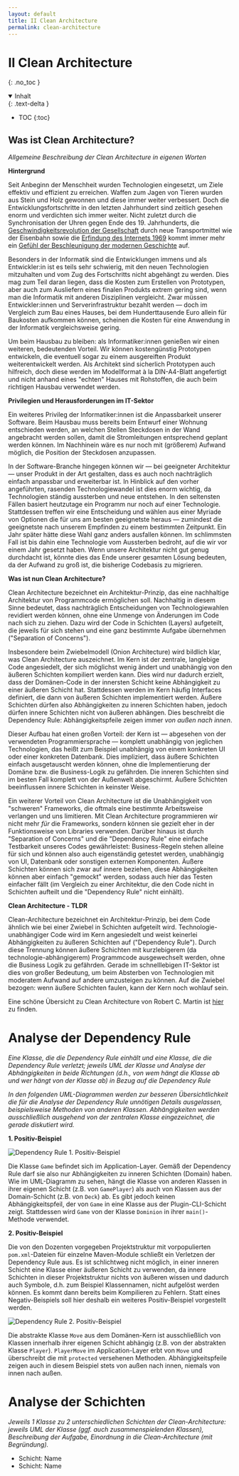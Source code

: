 ```yaml
---
layout: default
title: II Clean Architecture
permalink: clean-architecture
---
```


# II Clean Architecture
{: .no_toc }

<details open markdown="block">
  <summary>
    Inhalt
  </summary>
  {: .text-delta }

- TOC
{:toc}

</details>


## Was ist Clean Architecture?
*Allgemeine Beschreibung der Clean Architecture in eigenen Worten*

**Hintergrund**

Seit Anbeginn der Menschheit wurden Technologien eingesetzt, um Ziele effektiv und effizient zu erreichen. Waffen zum Jagen von Tieren wurden aus Stein und Holz gewonnen und diese immer weiter verbessert. Doch die Entwicklungsfortschritte in den letzten Jahrhundert sind zeitlich gesehen enorm und verdichten sich immer weiter. Nicht zuletzt durch die Synchronisation der Uhren gegen Ende des 19. Jahrhunderts, die [Geschwindigkeitsrevolution der Gesellschaft](https://www.grin.com/document/380316) durch neue Transportmittel wie der Eisenbahn sowie die [Erfindung des Internets 1969](https://open.hpi.de/courses/internetworking2019?locale=de) kommt immer mehr ein [Gefühl der Beschleunigung der modernen Geschichte](https://journals.openedition.org/trivium/4034) auf.

Besonders in der Informatik sind die Entwicklungen immens und als Entwickler:in ist es teils sehr schwierig, mit den neuen Technologien mitzuhalten und vom Zug des Fortschritts nicht abgehängt zu werden. Dies mag zum Teil daran liegen, dass die Kosten zum Erstellen von Prototypen, aber auch zum Ausliefern eines finalen Produkts extrem gering sind, wenn man die Informatik mit anderen Disziplinen vergleicht. Zwar müssen Entwickler:innen und Serverinfrastruktur bezahlt werden — doch im Vergleich zum Bau eines Hauses, bei dem Hunderttausende Euro allein für Baukosten aufkommen können, scheinen die Kosten für eine Anwendung in der Informatik vergleichsweise gering.

Um beim Hausbau zu bleiben: als Informatiker:innen genießen wir einen weiteren, bedeutenden Vorteil. Wir können kostengünstig Prototypen entwickeln, die eventuell sogar zu einem ausgereiften Produkt weiterentwickelt werden. Als Architekt sind sicherlich Prototypen auch hilfreich, doch diese werden im Modellformat à la DIN-A4-Blatt angefertigt und nicht anhand eines "echten" Hauses mit Rohstoffen, die auch beim richtigen Hausbau verwendet werden.

**Privilegien und Herausforderungen im IT-Sektor**

Ein weiteres Privileg der Informatiker:innen ist die Anpassbarkeit unserer Software. Beim Hausbau muss bereits beim Entwurf einer Wohnung entschieden werden, an welchen Stellen Steckdosen in der Wand angebracht werden sollen, damit die Stromleitungen entsprechend geplant werden können. Im Nachhinein wäre es nur noch mit (größerem) Aufwand möglich, die Position der Steckdosen anzupassen.

In der Software-Branche hingegen können wir — bei geeigneter Architektur — unser Produkt in der Art gestalten, dass es auch noch nachträglich einfach anpassbar und erweiterbar ist. In Hinblick auf den vorher angeführten, rasenden Technologiewandel ist dies enorm wichtig, da Technologien ständig aussterben und neue entstehen. In den seltensten Fällen basiert heutzutage ein Programm nur noch auf einer Technologie. Stattdessen treffen wir eine Entscheidung und wählen aus einer Myriade von Optionen die für uns am besten geeignetste heraus — zumindest die geeignetste nach unserem Empfinden zu einem bestimmten Zeitpunkt. Ein Jahr später hätte diese Wahl ganz anders ausfallen können. Im schlimmsten Fall ist bis dahin eine Technologie vom Aussterben bedroht, auf die wir vor einem Jahr gesetzt haben. Wenn unsere Architektur nicht gut genug durchdacht ist, könnte dies das Ende unserer gesamten Lösung bedeuten, da der Aufwand zu groß ist, die bisherige Codebasis zu migrieren.


**Was ist nun Clean Architecture?**

Clean Architecture bezeichnet ein Architektur-Prinzip, das eine nachhaltige Architektur von Programmcode ermöglichen soll. Nachhaltig in diesem Sinne bedeutet, dass nachträglich Entscheidungen von Technologiewahlen revidiert werden können, ohne eine Unmenge von Änderungen im Code nach sich zu ziehen. Dazu wird der Code in Schichten (Layers) aufgeteilt, die jeweils für sich stehen und eine ganz bestimmte Aufgabe übernehmen ("Separation of Concerns").

Insbesondere beim Zwiebelmodell (Onion Architecture) wird bildlich klar, was Clean Architecture auszeichnet. Im Kern ist der zentrale, langlebige Code angesiedelt, der sich möglichst wenig ändert und unabhängig von den äußeren Schichten kompiliert werden kann. Dies wird nur dadurch erzielt, dass der Domänen-Code in der innersten Schicht keine Abhängigkeit zu einer äußeren Schicht hat. Stattdessen werden im Kern häufig Interfaces definiert, die dann von äußeren Schichten implementiert werden. Äußere Schichten dürfen also Abhängigkeiten zu inneren Schichten haben, jedoch dürfen innere Schichten nicht von äußeren abhängen. Dies beschreibt die Dependency Rule: Abhängigkeitspfeile zeigen immer *von außen nach innen*.

Dieser Aufbau hat einen großen Vorteil: der Kern ist — abgesehen von der verwendeten Programmiersprache — komplett unabhängig von jeglichen Technologien, das heißt zum Beispiel unabhängig von einem konkreten UI oder einer konkreten Datenbank. Dies impliziert, dass äußere Schichten einfach ausgetauscht werden können, ohne die Implementierung der Domäne bzw. die Business-Logik zu gefährden. Die inneren Schichten sind im besten Fall komplett von der Außenwelt abgeschirmt. Äußere Schichten beeinflussen innere Schichten in keinster Weise.

Ein weiterer Vorteil von Clean Architecture ist die Unabhängigkeit von "schweren" Frameworks, die oftmals eine bestimmte Arbeitsweise verlangen und uns limitieren. Mit Clean Architecture programmieren wir nicht mehr *für* die Frameworks, sondern können sie gezielt eher in der Funktionsweise von Libraries verwenden. Darüber hinaus ist durch "Separation of Concerns" und die "Dependency Rule" eine einfache Testbarkeit unseres Codes gewährleistet: Business-Regeln stehen alleine für sich und können also auch eigenständig getestet werden, unabhängig von UI, Datenbank oder sonstigen externen Komponenten. Äußere Schichten können sich zwar auf innere beziehen, diese Abhängigkeiten können aber einfach "gemockt" werden, sodass auch hier das Testen einfacher fällt (im Vergleich zu einer Architektur, die den Code nicht in Schichten aufteilt und die "Dependency Rule" nicht einhält).

**Clean Architecture - TLDR**

Clean-Architecture bezeichnet ein Architektur-Prinzip, bei dem Code ähnlich wie bei einer Zwiebel in Schichten aufgeteilt wird. Technologie-unabhängiger Code wird im Kern angesiedelt und weist keinerlei Abhängigkeiten zu äußeren Schichten auf ("Dependency Rule"). Durch diese Trennung können äußere Schichten mit kurzlebigerem (da technologie-abhängigerem) Programmcode ausgewechselt werden, ohne die Business Logik zu gefährden. Gerade im schnelllebigen IT-Sektor ist dies von großer Bedeutung, um beim Absterben von Technologien mit moderatem Aufwand auf andere umzusteigen zu können. Auf die Zwiebel bezogen: wenn äußere Schichten faulen, kann der Kern noch wohlauf sein.

Eine schöne Übersicht zu Clean Architecture von Robert C. Martin ist [hier](https://blog.cleancoder.com/uncle-bob/2012/08/13/the-clean-architecture.html) zu finden.



# Analyse der Dependency Rule
*Eine Klasse, die die Dependency Rule einhält und eine Klasse, die die Dependency Rule verletzt;   jeweils UML der Klasse und Analyse der Abhängigkeiten in beide Richtungen (d.h., von wem hängt die Klasse ab und wer hängt von der Klasse ab) in Bezug auf die Dependency Rule*

*In den folgenden UML-Diagrammen werden zur besseren Übersichtlichkeit die für die Analyse der Dependency Rule unnötigen Details ausgelassen, beispielsweise Methoden von anderen Klassen. Abhängigkeiten werden ausschließlich ausgehend von der zentralen Klasse eingezeichnet, die gerade diskutiert wird.*


**1. Positiv-Beispiel**

![Dependency Rule 1. Positiv-Beispiel](http://www.plantuml.com/plantuml/proxy?cache=no&src=https://raw.githubusercontent.com/splines/dominion-cli/docs/uml/dependency-rule/1-positive.puml&fmt=svg)

Die Klasse `Game` befindet sich im Application-Layer. Gemäß der Dependency Rule darf sie also nur Abhängigkeiten zu inneren Schichten (Domain) haben. Wie im UML-Diagramm zu sehen, hängt die Klasse von anderen Klassen in ihrer eigenen Schicht (z.B. von `GamePlayer`) als auch von Klassen aus der Domain-Schicht (z.B. von `Deck`) ab. Es gibt jedoch keinen Abhängigkeitspfeil, der von `Game` in eine Klasse aus der Plugin-CLI-Schicht zeigt. Stattdessen wird `Game` von der Klasse `Dominion` in ihrer `main()`-Methode verwendet.


**2. Positiv-Beispiel**

Die von den Dozenten vorgegeben Projektstruktur mit vorpopulierten `pom.xml`-Dateien für einzelne Maven-Module schließt ein Verletzen der Dependency Rule aus. Es ist schlichtweg nicht möglich, in einer inneren Schicht eine Klasse einer äußeren Schicht zu verwenden, da innere Schichten in dieser Projektstruktur nichts von äußeren wissen und dadurch auch Symbole, d.h. zum Beispiel Klassennamen, nicht aufgelöst werden können. Es kommt dann bereits beim Kompilieren zu Fehlern. Statt eines Negativ-Beispiels soll hier deshalb ein weiteres Positiv-Beispiel vorgestellt werden.

![Dependency Rule 2. Positiv-Beispiel](http://www.plantuml.com/plantuml/proxy?cache=no&src=https://raw.githubusercontent.com/splines/dominion-cli/docs/uml/dependency-rule/2-positive.puml&fmt=svg)

Die abstrakte Klasse `Move` aus dem Domänen-Kern ist ausschließlich von Klassen innerhalb ihrer eigenen Schicht abhängig (z.B. von der abstrakten Klasse `Player`). `PlayerMove` im Application-Layer erbt von `Move` und überschreibt die mit `protected` versehenen Methoden. Abhängigkeitspfeile zeigen auch in diesem Beispiel stets von außen nach innen, niemals von innen nach außen.


# Analyse der Schichten
*Jeweils 1 Klasse zu 2 unterschiedlichen Schichten der Clean-Architecture: jeweils UML der Klasse (ggf. auch zusammenspielenden Klassen), Beschreibung der Aufgabe, Einordnung in die Clean-Architecture (mit Begründung).*

- Schicht: Name
- Schicht: Name
